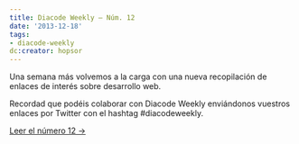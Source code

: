 ```yaml
---
title: Diacode Weekly – Núm. 12
date: '2013-12-18'
tags:
- diacode-weekly
dc:creator: hopsor
---
```


Una semana más volvemos a la carga con una nueva recopilación de enlaces de interés sobre desarrollo web.

Recordad que podéis colaborar con Diacode Weekly enviándonos vuestros enlaces por Twitter con el hashtag #diacodeweekly.


[Leer el número 12 →](http://blog.diacode.com/diacode-weekly-12)
